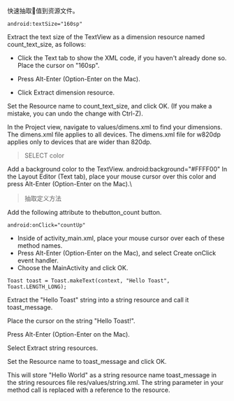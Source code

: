 #

快速抽取值到资源文件。

```
android:textSize="160sp"
```
Extract the text size of the TextView as a dimension resource named count_text_size, as follows:

- Click the Text tab to show the XML code, if you haven't already done so. Place the cursor on "160sp".

- Press Alt-Enter (Option-Enter on the Mac).

- Click Extract dimension resource.

Set the Resource name to count_text_size, and click OK. (If you make a mistake, you can undo the change with Ctrl-Z).

In the Project view, navigate to values/dimens.xml to find your dimensions. The dimens.xml file applies to all devices. The dimens.xml file for w820dp applies only to devices that are wider than 820dp.

> SELECT color

Add a background color to the TextView.
android:background="#FFFF00"
In the Layout Editor (Text tab), place your mouse cursor over this color and press Alt-Enter (Option-Enter on the Mac).\


> 抽取定义方法

Add the following attribute to thebutton_count button.
```
android:onClick="countUp"
```
- Inside of activity_main.xml, place your mouse cursor over each of these method names.
- Press Alt-Enter (Option-Enter on the Mac), and select Create onClick event handler.
- Choose the MainActivity and click OK.

```
Toast toast = Toast.makeText(context, "Hello Toast", Toast.LENGTH_LONG);
```
Extract the "Hello Toast" string into a string resource and call it toast_message.

Place the cursor on the string "Hello Toast!".

Press Alt-Enter (Option-Enter on the Mac).

Select Extract string resources.

Set the Resource name to toast_message and click OK.

This will store "Hello World" as a string resource name toast_message in the string resources file res/values/string.xml. The string parameter in your method call is replaced with a reference to the resource.
